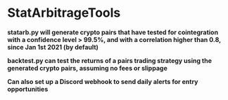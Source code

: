 # StatArbitrageTools

**statarb.py will generate crypto pairs that have tested for cointegration with a confidence level > 99.5%, and with a correlation higher than 0.8, since Jan 1st 2021 (by default)**

**backtest.py can test the returns of a pairs trading strategy using the generated crypto pairs, assuming no fees or slippage**

**Can also set up a Discord webhook to send daily alerts for entry opportunities**
